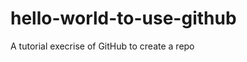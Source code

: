hello-world-to-use-github
=========================

A tutorial execrise of GitHub to create a repo
